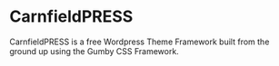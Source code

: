 # CarnfieldPRESS
CarnfieldPRESS is a free Wordpress Theme Framework built from the ground up using the Gumby CSS Framework.
